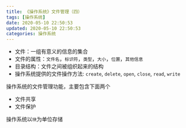 ```yaml
---
title: 《操作系统》文件管理（四）
tags: [操作系统]
date: 2020-05-10 22:50:53
updated: 2020-05-10 22:50:53
categories: 操作系统
---
```




* 文件：一组有意义的信息的集合
* 文件的属性：`文件名`，`标识符`，`类型`，`大小`，`位置`，`其他信息`
* 目录结构：文件之间被组织起来的结构
* 操作系统提供的文件操作方法: `create`, `delete`, `open`, `close`, `read`, `write`

操作系统的文件管理功能，主要包含下面两个

* 文件共享
* 文件保护

操作系统以`块`为单位存储
